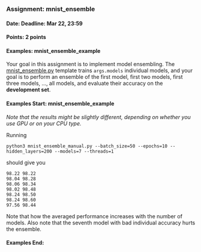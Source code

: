 ### Assignment: mnist_ensemble
#### Date: Deadline: Mar 22, 23:59
#### Points: 2 points
#### Examples: mnist_ensemble_example

Your goal in this assignment is to implement model ensembling.
The [mnist_ensemble.py](https://github.com/ufal/npfl114/tree/master/labs/03/mnist_ensemble.py)
template trains `args.models` individual models, and your goal is to perform
an ensemble of the first model, first two models, first three models, …, all
models, and evaluate their accuracy on the **development set**.

#### Examples Start: mnist_ensemble_example
_Note that the results might be slightly different, depending on whether you use
GPU or on your CPU type._

Running
```
python3 mnist_ensemble_manual.py --batch_size=50 --epochs=10 --hidden_layers=200 --models=7 --threads=1
```
should give you
```
98.22 98.22
98.04 98.28
98.06 98.34
98.02 98.48
98.24 98.50
98.24 98.60
97.56 98.44
```

Note that how the averaged performance increases with the number of models. Also
note that the seventh model with bad individual accuracy hurts the ensemble.
#### Examples End:
